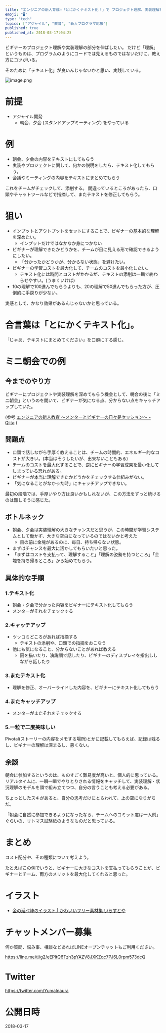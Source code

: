```yaml
---
title: "エンジニアの新人育成—「とにかくテキスト化！」で プロジェクト理解、実装理解を伸ばそう。"
emoji: "🖥"
type: "tech"
topics: ["アジャイル", "教育", "新人プログラマ応援"]
published: true
published_at: 2018-03-17t04:25
---
```



ビギナーのプロジェクト理解や実装理解の部分を伸ばしたい。
だけど「理解」というものは、プログラムのようにコードでは見えるものではないだけに、教え方にコツがいる。

そのために「テキスト化」が良いんじゃないかと思い、実践している。

![image.png](https://qiita-image-store.s3.amazonaws.com/0/89618/edd1c325-0a96-1ce2-2305-65bb34db25fc.png)

# 前提

- アジャイル開発
  - 朝会、夕会 (スタンドアップミーティング) をやっている

# 例

- 朝会、夕会の内容をテキストにしてもらう
- 実装やプロジェクトに関して、何かの説明をしたら、テキスト化してもらう。
- 会議やミーティングの内容をテキストにまとめてもらう

これをチームがチェックして、添削する。
間違っているところがあったら、口頭やチャットツールなどで指摘して、またテキストを修正してもらう。

# 狙い

- インプットとアウトプットをセットにすることで、ビギナーの基本的な理解を深めたい。
  - インプットだけではなかなか身につかない
- ビギナーが理解できたかどうかを、チームが目に見える形で確認できるようにしたい。
  - 「分かったかどうかが、分からない状態」を避けたい。
- ビギナーの学習コストを最大化して、チームのコストを最小化したい。
  - テキスト化には時間とコストがかかるが、テキストの添削は一瞬で終わらせやすい。(うまくいけば)
- 10の理解で100進んでもらうよりも、20の理解で50進んでもらった方が、圧倒的に手戻りが少ない。

実感として、かなり効果があるんじゃないかと思っている。

# 合言葉は「とにかくテキスト化」。

「じゃあ、テキストにまとめてください」を口癖にする感じ。

# ミニ朝会での例

## 今までのやり方

ビギナーにプロジェクトや実装理解を深めてもらう機会として、朝会の後に「ミニ朝会」というのを開いて、ビギナーが気になる点、分からない点をキャッチアップしていた。

(参考 [エンジニアの新人教育 〜メンターとビギナーの日々是セッション〜 - Qiita](https://qiita.com/YumaInaura/items/128d1e37f7f72f176d87) )

## 問題点

- 口頭で話しながら手厚く教えることは、チームの時間的、エネルギー的なコストが大きい。(本当はそうしたいが、出来ないこともある)
- チームのコストを最大化することで、逆にビギナーの学習成果を最小化してしまっている恐れがある。
- ビギナーが本当に理解できたかどうかをチェックする仕組みがない。
- 「気になることがなかった時」にキャッチアップできない。

最初の段階では、手厚いやり方は良いかもしれないが、この方法をずっと続けるのは難しそうに感じた。

## ボトルネック

- 朝会、夕会は実装理解の大きなチャンスだと思うが、この時間が学習システムとして働かず、大きな空白になっているのではないかと考えた
  - 目の前に金塊があるのに、毎日、持ち帰らない状態。
- まずはチャンスを最大に活かしてもらいたいと思った。
- 「まずはコストを支払って、理解すること」「理解の姿勢を持つところ」「金塊を持ち帰るところ」から始めてもらう。




## 具体的な手順

### 1.テキスト化

- 朝会・夕会で分かった内容をビギナーにテキスト化してもらう
- メンターがそれをチェックする

### 2.キャッチアップ

- ツッコミどころがあれば指摘する
  - テキストの添削や、口頭での指摘をおこなう
- 他にも気になること、分からないことがあれば教える
  - 図を描いたり、演説調で話したり、ビギナーのディスプレイを指出ししながら話したり

### 3.またテキスト化

- 理解を修正、オーバーライドした内容を、ビギナーにテキスト化してもらう

### 4.またキャッチアップ

- メンターがまたそれをチェックする

### 5.一粒で二度美味しい

Pivotal(ストーリーの内容をメモする場所)とかに記載してもらえば、記録は残るし、ビギナーの理解は深まるし、悪くない。

## 余談

朝会に参加するというのは、ものすごく難易度が高いと、個人的に思っている。
リアルタイムに、一瞬一瞬でやりとりされる情報をキャッチして、実装理解・状況理解のモデルを頭で組み立てつつ、自分の言うことも考える必要がある。

ちょっとしたスキがあると、自分の思考だけにとらわれて、上の空になりがちだ。

「朝会に自然に参加できるようになったなら、チームへのコミット度は一人前」ぐらいの、リトマス試験紙のようなものだと思っている。

# まとめ

コスト配分や、その種類について考えよう。

たとえばこの例でいうと、ビギナーに大きなコストを支払ってもらうことが、ビギナーとチーム、両方のメリットを最大化してくれると思った。

# イラスト

- [金の延べ棒のイラスト | かわいいフリー素材集 いらすとや](http://www.irasutoya.com/2014/04/blog-post_3912.html)








<!-- Update From Qiita API -->

# チャットメンバー募集


何か質問、悩み事、相談などあればLINEオープンチャットもご利用ください。

https://line.me/ti/g2/eEPltQ6Tzh3pYAZV8JXKZqc7PJ6L0rpm573dcQ





# Twitter


https://twitter.com/YumaInaura


<!-- Update From Qiita API -->



# 公開日時

2018-03-17
